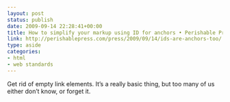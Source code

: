 ```yaml
---
layout: post
status: publish
date: 2009-09-14 22:28:41+00:00
title: How to simplify your markup using ID for anchors • Perishable Press
link: http://perishablepress.com/press/2009/09/14/ids-are-anchors-too/
type: aside
categories:
- html
- web standards
---
```


Get rid of empty link elements. It’s a really basic thing, but too many of us either don’t know, or forget it.
